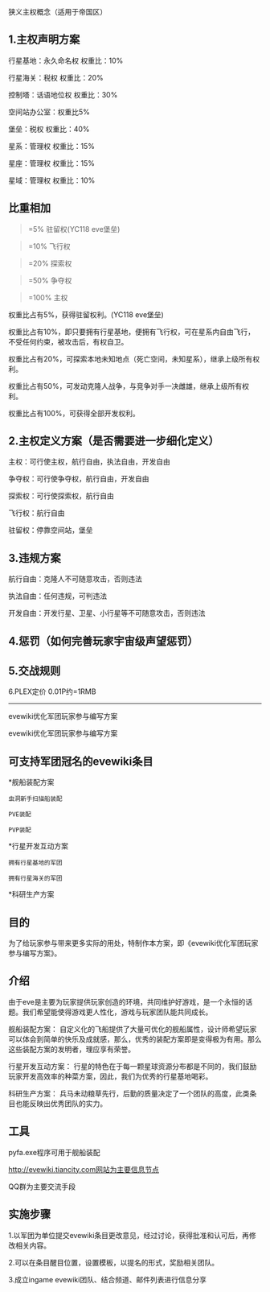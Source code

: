 狭义主权概念（适用于帝国区）

1.主权声明方案
---
行星基地：永久命名权 权重比：10%

行星海关：税权 权重比：20%

控制塔：话语地位权 权重比：30%

空间站办公室：权重比5%

堡垒：税权 权重比：40%

星系：管理权 权重比：15%

星座：管理权 权重比：15%

星域：管理权 权重比：10%

比重相加
---
>=5% 驻留权(YC118 eve堡垒)

>=10% 飞行权

>=20% 探索权

>=50% 争夺权

>=100% 主权

权重比占有5%，获得驻留权利。(YC118 eve堡垒)

权重比占有10%，即只要拥有行星基地，便拥有飞行权，可在星系内自由飞行，不受任何约束，被攻击后，有权自卫。

权重比占有20%，可探索本地未知地点（死亡空间，未知星系），继承上级所有权利。

权重比占有50%，可发动克隆人战争，与竞争对手一决雌雄，继承上级所有权利。

权重比占有100%，可获得全部开发权利。


2.主权定义方案（是否需要进一步细化定义）
---
主权：可行使主权，航行自由，执法自由，开发自由

争夺权：可行使争夺权，航行自由，开发自由

探索权：可行使探索权，航行自由

飞行权：航行自由

驻留权：停靠空间站，堡垒

3.违规方案
---
航行自由：克隆人不可随意攻击，否则违法

执法自由：任何违规，可判违法

开发自由：开发行星、卫星、小行星等不可随意攻击，否则违法

4.惩罚（如何完善玩家宇宙级声望惩罚）
---

5.交战规则
---

6.PLEX定价
0.01P约=1RMB

------
evewiki优化军团玩家参与编写方案

evewiki优化军团玩家参与编写方案

可支持军团冠名的evewiki条目
---
*舰船装配方案

	虫洞新手扫描船装配
	
	PVE装配
	
	PVP装配
	
*行星开发互动方案

	拥有行星基地的军团
	
	拥有行星海关的军团
	
*科研生产方案

目的
--
为了给玩家参与带来更多实际的用处，特制作本方案，即《evewiki优化军团玩家参与编写方案》。

介绍
---
由于eve是主要为玩家提供玩家创造的环境，共同维护好游戏，是一个永恒的话题。我们希望能使得游戏更人性化，游戏与玩家团队能共同成长。

舰船装配方案：
自定义化的飞船提供了大量可优化的舰船属性，设计师希望玩家可以体会到简单的快乐及成就感，那么，优秀的装配方案即是变得极为有用。那么这些装配方案的发明者，理应享有荣誉。

行星开发互动方案：
行星的特色在于每一颗星球资源分布都是不同的，我们鼓励玩家开发高效率的种菜方案，因此，我们为优秀的行星基地喝彩。

科研生产方案：
兵马未动粮草先行，后勤的质量决定了一个团队的高度，此类条目也能反映出优秀团队的实力。

工具
---
pyfa.exe程序可用于舰船装配

http://evewiki.tiancity.com网站为主要信息节点

QQ群为主要交流手段

实施步骤
---
1.以军团为单位提交evewiki条目更改意见，经过讨论，获得批准和认可后，再修改相关内容。

2.可以在条目醒目位置，设置模板，以提名的形式，奖励相关团队。

3.成立ingame evewiki团队、结合频道、邮件列表进行信息分享
